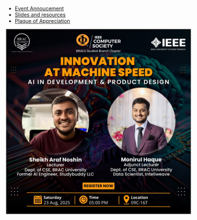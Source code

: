 * <a href ="https://www.facebook.com/photo?fbid=1179263687565516&set=a.481808477311044">Event Annoucement</a>
* [Slides and resources](Presentation_slides.pdf)
* [Plaque of Appreciation](<Plaque of Appreciation.jpg>)

![alt text](event_poster.jpg)
